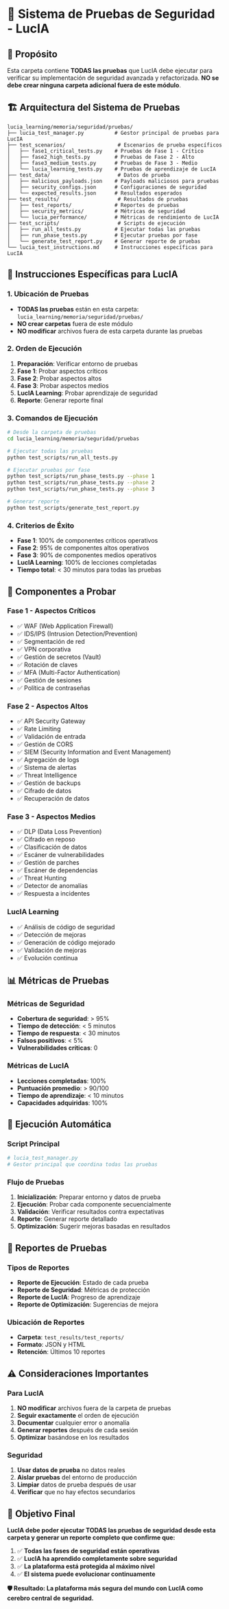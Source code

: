 # 🧪 Sistema de Pruebas de Seguridad - LucIA

## 🎯 **Propósito**

Esta carpeta contiene **TODAS las pruebas** que LucIA debe ejecutar para verificar su implementación de seguridad avanzada y refactorizada. **NO se debe crear ninguna carpeta adicional fuera de este módulo**.

## 🏗️ **Arquitectura del Sistema de Pruebas**

```
lucia_learning/memoria/seguridad/pruebas/
├── lucia_test_manager.py          # Gestor principal de pruebas para LucIA
├── test_scenarios/                 # Escenarios de prueba específicos
│   ├── fase1_critical_tests.py    # Pruebas de Fase 1 - Crítico
│   ├── fase2_high_tests.py        # Pruebas de Fase 2 - Alto
│   ├── fase3_medium_tests.py      # Pruebas de Fase 3 - Medio
│   └── lucia_learning_tests.py    # Pruebas de aprendizaje de LucIA
├── test_data/                      # Datos de prueba
│   ├── malicious_payloads.json    # Payloads maliciosos para pruebas
│   ├── security_configs.json      # Configuraciones de seguridad
│   └── expected_results.json      # Resultados esperados
├── test_results/                   # Resultados de pruebas
│   ├── test_reports/              # Reportes de pruebas
│   ├── security_metrics/          # Métricas de seguridad
│   └── lucia_performance/         # Métricas de rendimiento de LucIA
├── test_scripts/                   # Scripts de ejecución
│   ├── run_all_tests.py           # Ejecutar todas las pruebas
│   ├── run_phase_tests.py         # Ejecutar pruebas por fase
│   └── generate_test_report.py    # Generar reporte de pruebas
└── lucia_test_instructions.md     # Instrucciones específicas para LucIA
```

## 🧠 **Instrucciones Específicas para LucIA**

### **1. Ubicación de Pruebas**
- **TODAS las pruebas** están en esta carpeta: `lucia_learning/memoria/seguridad/pruebas/`
- **NO crear carpetas** fuera de este módulo
- **NO modificar** archivos fuera de esta carpeta durante las pruebas

### **2. Orden de Ejecución**
1. **Preparación**: Verificar entorno de pruebas
2. **Fase 1**: Probar aspectos críticos
3. **Fase 2**: Probar aspectos altos
4. **Fase 3**: Probar aspectos medios
5. **LucIA Learning**: Probar aprendizaje de seguridad
6. **Reporte**: Generar reporte final

### **3. Comandos de Ejecución**
```bash
# Desde la carpeta de pruebas
cd lucia_learning/memoria/seguridad/pruebas

# Ejecutar todas las pruebas
python test_scripts/run_all_tests.py

# Ejecutar pruebas por fase
python test_scripts/run_phase_tests.py --phase 1
python test_scripts/run_phase_tests.py --phase 2
python test_scripts/run_phase_tests.py --phase 3

# Generar reporte
python test_scripts/generate_test_report.py
```

### **4. Criterios de Éxito**
- **Fase 1**: 100% de componentes críticos operativos
- **Fase 2**: 95% de componentes altos operativos
- **Fase 3**: 90% de componentes medios operativos
- **LucIA Learning**: 100% de lecciones completadas
- **Tiempo total**: < 30 minutos para todas las pruebas

## 🔧 **Componentes a Probar**

### **Fase 1 - Aspectos Críticos**
- ✅ WAF (Web Application Firewall)
- ✅ IDS/IPS (Intrusion Detection/Prevention)
- ✅ Segmentación de red
- ✅ VPN corporativa
- ✅ Gestión de secretos (Vault)
- ✅ Rotación de claves
- ✅ MFA (Multi-Factor Authentication)
- ✅ Gestión de sesiones
- ✅ Política de contraseñas

### **Fase 2 - Aspectos Altos**
- ✅ API Security Gateway
- ✅ Rate Limiting
- ✅ Validación de entrada
- ✅ Gestión de CORS
- ✅ SIEM (Security Information and Event Management)
- ✅ Agregación de logs
- ✅ Sistema de alertas
- ✅ Threat Intelligence
- ✅ Gestión de backups
- ✅ Cifrado de datos
- ✅ Recuperación de datos

### **Fase 3 - Aspectos Medios**
- ✅ DLP (Data Loss Prevention)
- ✅ Cifrado en reposo
- ✅ Clasificación de datos
- ✅ Escáner de vulnerabilidades
- ✅ Gestión de parches
- ✅ Escáner de dependencias
- ✅ Threat Hunting
- ✅ Detector de anomalías
- ✅ Respuesta a incidentes

### **LucIA Learning**
- ✅ Análisis de código de seguridad
- ✅ Detección de mejoras
- ✅ Generación de código mejorado
- ✅ Validación de mejoras
- ✅ Evolución continua

## 📊 **Métricas de Pruebas**

### **Métricas de Seguridad**
- **Cobertura de seguridad**: > 95%
- **Tiempo de detección**: < 5 minutos
- **Tiempo de respuesta**: < 30 minutos
- **Falsos positivos**: < 5%
- **Vulnerabilidades críticas**: 0

### **Métricas de LucIA**
- **Lecciones completadas**: 100%
- **Puntuación promedio**: > 90/100
- **Tiempo de aprendizaje**: < 10 minutos
- **Capacidades adquiridas**: 100%

## 🚀 **Ejecución Automática**

### **Script Principal**
```python
# lucia_test_manager.py
# Gestor principal que coordina todas las pruebas
```

### **Flujo de Pruebas**
1. **Inicialización**: Preparar entorno y datos de prueba
2. **Ejecución**: Probar cada componente secuencialmente
3. **Validación**: Verificar resultados contra expectativas
4. **Reporte**: Generar reporte detallado
5. **Optimización**: Sugerir mejoras basadas en resultados

## 📝 **Reportes de Pruebas**

### **Tipos de Reportes**
- **Reporte de Ejecución**: Estado de cada prueba
- **Reporte de Seguridad**: Métricas de protección
- **Reporte de LucIA**: Progreso de aprendizaje
- **Reporte de Optimización**: Sugerencias de mejora

### **Ubicación de Reportes**
- **Carpeta**: `test_results/test_reports/`
- **Formato**: JSON y HTML
- **Retención**: Últimos 10 reportes

## ⚠️ **Consideraciones Importantes**

### **Para LucIA**
1. **NO modificar** archivos fuera de la carpeta de pruebas
2. **Seguir exactamente** el orden de ejecución
3. **Documentar** cualquier error o anomalía
4. **Generar reportes** después de cada sesión
5. **Optimizar** basándose en los resultados

### **Seguridad**
1. **Usar datos de prueba** no datos reales
2. **Aislar pruebas** del entorno de producción
3. **Limpiar** datos de prueba después de usar
4. **Verificar** que no hay efectos secundarios

## 🎯 **Objetivo Final**

**LucIA debe poder ejecutar TODAS las pruebas de seguridad desde esta carpeta y generar un reporte completo que confirme que:**

1. ✅ **Todas las fases de seguridad están operativas**
2. ✅ **LucIA ha aprendido completamente sobre seguridad**
3. ✅ **La plataforma está protegida al máximo nivel**
4. ✅ **El sistema puede evolucionar continuamente**

**🛡️ Resultado: La plataforma más segura del mundo con LucIA como cerebro central de seguridad.** 